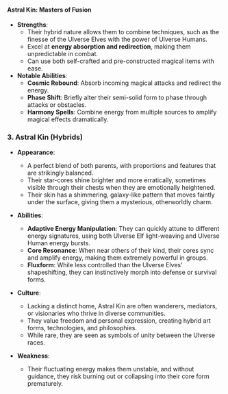 #### **Astral Kin**: Masters of Fusion

- **Strengths**:
  - Their hybrid nature allows them to combine techniques, such as the finesse of the Ulverse Elves with the power of Ulverse Humans.
  - Excel at **energy absorption and redirection**, making them unpredictable in combat.
  - Can use both self-crafted and pre-constructed magical items with ease.
- **Notable Abilities**:
  - **Cosmic Rebound**: Absorb incoming magical attacks and redirect the energy.
  - **Phase Shift**: Briefly alter their semi-solid form to phase through attacks or obstacles.
  - **Harmony Spells**: Combine energy from multiple sources to amplify magical effects dramatically.

### **3. Astral Kin (Hybrids)**

- **Appearance**:

  - A perfect blend of both parents, with proportions and features that are strikingly balanced.
  - Their star-cores shine brighter and more erratically, sometimes visible through their chests when they are emotionally heightened.
  - Their skin has a shimmering, galaxy-like pattern that moves faintly under the surface, giving them a mysterious, otherworldly charm.

- **Abilities**:

  - **Adaptive Energy Manipulation**: They can quickly attune to different energy signatures, using both Ulverse Elf light-weaving and Ulverse Human energy bursts.
  - **Core Resonance**: When near others of their kind, their cores sync and amplify energy, making them extremely powerful in groups.
  - **Fluxform**: While less controlled than the Ulverse Elves’ shapeshifting, they can instinctively morph into defense or survival forms.

- **Culture**:

  - Lacking a distinct home, Astral Kin are often wanderers, mediators, or visionaries who thrive in diverse communities.
  - They value freedom and personal expression, creating hybrid art forms, technologies, and philosophies.
  - While rare, they are seen as symbols of unity between the Ulverse races.

- **Weakness**:
  - Their fluctuating energy makes them unstable, and without guidance, they risk burning out or collapsing into their core form prematurely.
